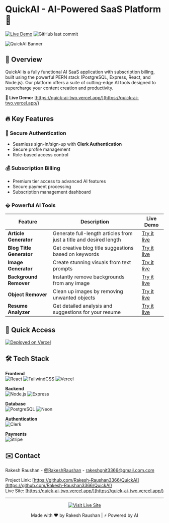 # QuickAI - AI-Powered SaaS Platform 🚀

[![Live Demo](https://img.shields.io/badge/Demo-Live%20Site-green?style=for-the-badge&logo=vercel)](https://quick-ai-two.vercel.app/)
![GitHub last commit](https://img.shields.io/github/last-commit/Rakesh-Raushan3366/QuickAI?style=for-the-badge)

![QuickAI Banner](https://via.placeholder.com/1200x400/2d3748/ffffff?text=QuickAI+-+AI+SaaS+Solution)

## 🌟 Overview

QuickAI is a fully functional AI SaaS application with subscription billing, built using the powerful PERN stack (PostgreSQL, Express, React, and Node.js). Our platform offers a suite of cutting-edge AI tools designed to supercharge your content creation and productivity.

**🚀 Live Demo:** [https://quick-ai-two.vercel.app/](https://quick-ai-two.vercel.app/)

## 🔥 Key Features

### 🔐 Secure Authentication
- Seamless sign-in/sign-up with **Clerk Authentication**
- Secure profile management
- Role-based access control

### 💰 Subscription Billing
- Premium tier access to advanced AI features
- Secure payment processing
- Subscription management dashboard

### � Powerful AI Tools

| Feature | Description | Live Demo |
|---------|-------------|-----------|
| **Article Generator** | Generate full-length articles from just a title and desired length | [Try it live](https://quick-ai-two.vercel.app/article-generator) |
| **Blog Title Generator** | Get creative blog title suggestions based on keywords | [Try it live](https://quick-ai-two.vercel.app/blog-title-generator) |
| **Image Generator** | Create stunning visuals from text prompts | [Try it live](https://quick-ai-two.vercel.app/image-generator) |
| **Background Remover** | Instantly remove backgrounds from any image | [Try it live](https://quick-ai-two.vercel.app/background-remover) |
| **Object Remover** | Clean up images by removing unwanted objects | [Try it live](https://quick-ai-two.vercel.app/object-remover) |
| **Resume Analyzer** | Get detailed analysis and suggestions for your resume | [Try it live](https://quick-ai-two.vercel.app/resume-analyzer) |

## 🚀 Quick Access

[![Deployed on Vercel](https://img.shields.io/badge/Deployed%20on-Vercel-black?style=for-the-badge&logo=vercel)](https://quick-ai-two.vercel.app/)

## 🛠️ Tech Stack

**Frontend**  
![React](https://img.shields.io/badge/React-61DAFB?style=for-the-badge&logo=react&logoColor=black)
![TailwindCSS](https://img.shields.io/badge/Tailwind_CSS-38B2AC?style=for-the-badge&logo=tailwind-css&logoColor=white)
![Vercel](https://img.shields.io/badge/Vercel-000000?style=for-the-badge&logo=vercel&logoColor=white)

**Backend**  
![Node.js](https://img.shields.io/badge/Node.js-339933?style=for-the-badge&logo=nodedotjs&logoColor=white)
![Express](https://img.shields.io/badge/Express-000000?style=for-the-badge&logo=express&logoColor=white)

**Database**  
![PostgreSQL](https://img.shields.io/badge/PostgreSQL-4169E1?style=for-the-badge&logo=postgresql&logoColor=white)
![Neon](https://img.shields.io/badge/Neon-000000?style=for-the-badge&logo=neon&logoColor=white)

**Authentication**  
![Clerk](https://img.shields.io/badge/Clerk-000000?style=for-the-badge&logo=clerk&logoColor=white)

**Payments**  
![Stripe](https://img.shields.io/badge/Stripe-008CDD?style=for-the-badge&logo=stripe&logoColor=white)

## ✉️ Contact

Rakesh Raushan - [@RakeshRaushan](https://twitter.com/RakeshRaushan) - rakeshgnit3366@gmail.com.com

Project Link: [https://github.com/Rakesh-Raushan3366/QuickAI](https://github.com/Rakesh-Raushan3366/QuickAI)  
Live Site: [https://quick-ai-two.vercel.app/](https://quick-ai-two.vercel.app/)

---

<p align="center">
  <a href="https://quick-ai-two.vercel.app/">
    <img src="https://img.shields.io/badge/Visit%20QuickAI-Live%20Site-blue?style=for-the-badge&logo=vercel" alt="Visit Live Site">
  </a>
</p>

<p align="center">
  Made with ❤️ by Rakesh Raushan | ⚡ Powered by AI
</p>

